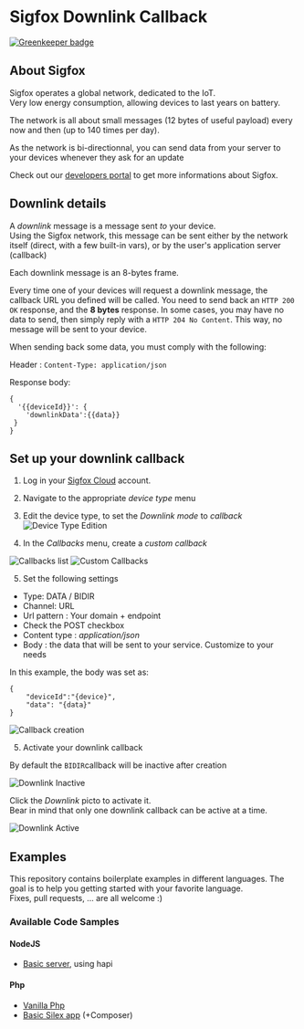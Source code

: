 # Sigfox Downlink Callback

[![Greenkeeper badge](https://badges.greenkeeper.io/sigfox/sigfox-downlink.svg)](https://greenkeeper.io/)


## About Sigfox

Sigfox operates a global network, dedicated to the IoT.  
Very low energy consumption, allowing devices to last years on battery.

The network is all about small messages (12 bytes of useful payload) every now and then (up to 140 times per day).

As the network is bi-directionnal, you can send data from your server to your devices whenever they ask for an update

Check out our [developers portal](http://makers.sigfox.com) to get more informations about Sigfox.

## Downlink details

A _downlink_ message is a message sent _to_ your device.  
Using the Sigfox network, this message can be sent either by the network itself (direct, with a few built-in vars), or by the user's application server (callback)

Each downlink message is an 8-bytes frame.

Every time one of your devices will request a downlink message, the callback URL you defined will be called.
You need to send back an `HTTP 200 OK` response, and the **8 bytes** response.
In some cases, you may have no data to send, then simply reply with a `HTTP 204 No Content`. This way, no message will be sent to your device.

When sending back some data, you must comply with the following:

 Header : `Content-Type: application/json`

 Response body:

	{
	  '{{deviceId}}': {
    	'downlinkData':{{data}}
 	 }
	}
	
## Set up your downlink callback

1. Log in your [Sigfox Cloud](http://backend.sigfox.com) account.
2. Navigate to the appropriate _device type_ menu
3. Edit the device type, to set the _Downlink mode_ to _callback_
![Device Type Edition](./doc/device-type-edition.png)

4. In the _Callbacks_ menu, create a _custom callback_

![Callbacks list](./doc/callbacks-empty.png)
![Custom Callbacks](./doc/callback-type.png)

5. Set the following settings 
  * Type: DATA / BIDIR
  * Channel: URL
  * Url pattern : Your domain + endpoint
  * Check the POST checkbox
  * Content type : _application/json_
  * Body : the data that will be sent to your service. Customize to your needs
 
In this example, the body was set as: 

	
	{
		"deviceId":"{device}",
		"data": "{data}"
	}

![Callback creation](./doc/callback-creation.png)

5. Activate your downlink callback

By default the `BIDIR`callback will be inactive after creation

![Downlink Inactive](./doc/callbacks-list-downlink-inactive.png)

Click the _Downlink_ picto to activate it.  
Bear in mind that only one downlink callback can be active at a time.

![Downlink Active](./doc/callbacks-list-downlink-active.png)

## Examples

This repository contains boilerplate examples in different languages. The goal is to help you getting started with your favorite language.  
Fixes, pull requests, ... are all welcome :)

### Available Code Samples
#### NodeJS

* [Basic server](./nodejs/), using hapi

#### Php
* [Vanilla Php](./php/vanilla/)
* [Basic Silex app](./php/silex) (+Composer)
